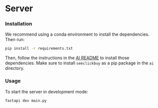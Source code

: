 # Server 

### Installation

We recommend using a conda environment to install the dependencies. Then run:
```bash
pip install -r requirements.txt
```

Then, follow the instructions in the [AI README](../ai/README.md) to install those dependencies. 
Make sure to install `seeclickbuy` as a pip package in the `ai` directory.

### Usage

To start the server in development mode:
```bash
fastapi dev main.py
```
